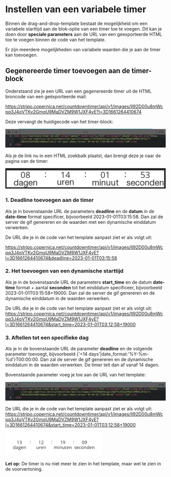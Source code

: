 # Instellen van een variabele timer

Binnen de drag-and-drop-template bestaat de mogelijkheid om een variabele starttijd aan de blok-optie van een timer toe te voegen. Dit kan je doen door **speciale parameters** aan de URL van een geexporteerde HTML toe te voegen binnen de code van het template. 

Er zijn  meerdere mogelijkheden van variabele waarden die je aan de timer kan toevoegen.

## Gegenereerde timer toevoegen aan de timer-block

Onderstaand zie je een URL van een gegenereerde timer uit de HTML broncode van een geëxporteerde mail:

https://stripo.copernica.net/countdowntimer/api/v1/images/Il92D00u8mWcpq3J4qVTKv2GmqU9MaDVZM9W1JXF4yE?l=3D1661264410674

Deze vervangt de huidigecode van het timer-block:


![image timer 1](https://github.com/CopernicaMarketingSoftware/Documentation/blob/e7bad1743972185875de2eab4ff106f17f05a2c8/Publisher/images/Timer1.png)

Als je de link nu in een HTML zoekbalk plaatst, dan brengt deze je naar de pagina van de timer: 


![image timer 2](https://raw.githubusercontent.com/CopernicaMarketingSoftware/Documentation/master/Publisher/images/nl/Timer2.png)


### 1. Deadline toevoegen aan de timer

Als je in bovenstaande URL de parameters **deadline** en de **datum**  in de **date-time** format specificer, bijvoorbeeld 2023-01-01T03:15:58. Dan zal de server de gif genereren en de waarden met een dynamische einddatum verwerken. 

De URL die je in de code van het template aanpast ziet er als volgt uit:

https://stripo.copernica.net/countdowntimer/api/v1/images/Il92D00u8mWcpq3J4qVTKv2GmqU9MaDVZM9W1JXF4yE?l=3D1661264410674&deadline=2023-01-01T03:15:58


### 2. Het toevoegen van een dynamische starttijd

Als je in de bovenstaande URL de parameters  **start_time** en de datum **date-time** format + aantal **seconden** tot het einddatum specificeer, bijvoorbeeld 2023-01-01T03:15:58+19000. Dan zal de server de gif genereren en de dynamische einddatum in de waarden verwerken. 

De URL die je in de code van het template aanpast ziet er als volgt uit:  
https://stripo.copernica.net/countdowntimer/api/v1/images/Il92D00u8mWcpq3J4qVTKv2GmqU9MaDVZM9W1JXF4yE?l=3D1661264410674&start_time=2023-01-01T03:12:58+19000


### 3. Aftellen tot een specifieke dag

Als je in de bovenstaande URL de parameter **deadline** en de volgende parameter toevoegt, bijvoorbeeld {'+14 days'|date_format:'%Y-%m-%d'}T00:00:00. Dan zal de server de gif genereren en de dynamische einddatum in de waarden verwerken. De timer telt dan af vanaf 14 dagen. 

Bovenstaande parameter voeg je toe aan de URL van het template:

![image timer 3](https://raw.githubusercontent.com/CopernicaMarketingSoftware/Documentation/master/Publisher/images/nl/Timer3.png)


De URL die je in de code van het template aanpast ziet er als volgt uit:  
https://stripo.copernica.net/countdowntimer/api/v1/images/Il92D00u8mWcpq3J4qVTKv2GmqU9MaDVZM9W1JXF4yE?l=3D1661264410674&start_time=2023-01-01T03:12:58+19000

![image timer 4](https://raw.githubusercontent.com/CopernicaMarketingSoftware/Documentation/master/Publisher/images/nl/Timer4.png)

**Let op:** De timer is nu niet meer te zien in het template, maar wel te zien in de voorvertoning.




